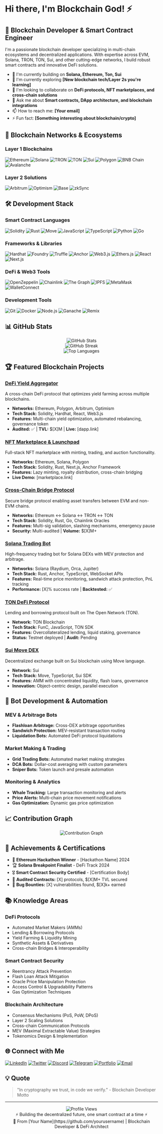 # Hi there, I'm Blockchain God! ⚡

## 🚀 Blockchain Developer & Smart Contract Engineer


I'm a passionate blockchain developer specializing in multi-chain ecosystems and decentralized applications. With expertise across EVM, Solana, TRON, TON, Sui, and other cutting-edge networks, I build robust smart contracts and innovative DeFi solutions.

- 🔗 I'm currently building on **Solana, Ethereum, Ton, Sui**
- 🌱 I'm currently exploring **[New blockchain tech/Layer 2s you're learning]**
- 👯 I'm looking to collaborate on **DeFi protocols, NFT marketplaces, and cross-chain solutions**
- 💬 Ask me about **Smart contracts, DApp architecture, and blockchain integrations**
- 📫 How to reach me: **[Your email]**
- ⚡ Fun fact: **[Something interesting about blockchain/crypto]**

## 🔗 Blockchain Networks & Ecosystems

### Layer 1 Blockchains
![Ethereum](https://img.shields.io/badge/-Ethereum-3C3C3D?style=flat&logo=ethereum&logoColor=white)
![Solana](https://img.shields.io/badge/-Solana-9945FF?style=flat&logo=solana&logoColor=white)
![TRON](https://img.shields.io/badge/-TRON-FF060A?style=flat&logo=tron&logoColor=white)
![TON](https://img.shields.io/badge/-TON-0088CC?style=flat&logo=telegram&logoColor=white)
![Sui](https://img.shields.io/badge/-Sui-4CA2FF?style=flat&logoColor=white)
![Polygon](https://img.shields.io/badge/-Polygon-8247E5?style=flat&logo=polygon&logoColor=white)
![BNB Chain](https://img.shields.io/badge/-BNB_Chain-F3BA2F?style=flat&logo=binance&logoColor=black)
![Avalanche](https://img.shields.io/badge/-Avalanche-E84142?style=flat&logo=avalanche&logoColor=white)

### Layer 2 Solutions
![Arbitrum](https://img.shields.io/badge/-Arbitrum-28A0F0?style=flat&logoColor=white)
![Optimism](https://img.shields.io/badge/-Optimism-FF0420?style=flat&logoColor=white)
![Base](https://img.shields.io/badge/-Base-0052FF?style=flat&logoColor=white)
![zkSync](https://img.shields.io/badge/-zkSync-1E69FF?style=flat&logoColor=white)

## 🛠️ Development Stack

### Smart Contract Languages
![Solidity](https://img.shields.io/badge/-Solidity-363636?style=flat&logo=solidity&logoColor=white)
![Rust](https://img.shields.io/badge/-Rust-000000?style=flat&logo=rust&logoColor=white)
![Move](https://img.shields.io/badge/-Move-4CA2FF?style=flat&logoColor=white)
![JavaScript](https://img.shields.io/badge/-JavaScript-F7DF1E?style=flat&logo=javascript&logoColor=black)
![TypeScript](https://img.shields.io/badge/-TypeScript-3178C6?style=flat&logo=typescript&logoColor=white)
![Python](https://img.shields.io/badge/-Python-3776AB?style=flat&logo=python&logoColor=white)
![Go](https://img.shields.io/badge/-Go-00ADD8?style=flat&logo=go&logoColor=white)

### Frameworks & Libraries
![Hardhat](https://img.shields.io/badge/-Hardhat-FFF100?style=flat&logoColor=black)
![Foundry](https://img.shields.io/badge/-Foundry-000000?style=flat&logoColor=white)
![Truffle](https://img.shields.io/badge/-Truffle-5E464D?style=flat&logoColor=white)
![Anchor](https://img.shields.io/badge/-Anchor-9945FF?style=flat&logoColor=white)
![Web3.js](https://img.shields.io/badge/-Web3.js-F16822?style=flat&logo=web3.js&logoColor=white)
![Ethers.js](https://img.shields.io/badge/-Ethers.js-3C3C3D?style=flat&logoColor=white)
![React](https://img.shields.io/badge/-React-61DAFB?style=flat&logo=react&logoColor=black)
![Next.js](https://img.shields.io/badge/-Next.js-000000?style=flat&logo=next.js&logoColor=white)

### DeFi & Web3 Tools
![OpenZeppelin](https://img.shields.io/badge/-OpenZeppelin-4E5EE4?style=flat&logoColor=white)
![Chainlink](https://img.shields.io/badge/-Chainlink-375BD2?style=flat&logo=chainlink&logoColor=white)
![The Graph](https://img.shields.io/badge/-The_Graph-6B73FF?style=flat&logoColor=white)
![IPFS](https://img.shields.io/badge/-IPFS-65C2CB?style=flat&logo=ipfs&logoColor=white)
![MetaMask](https://img.shields.io/badge/-MetaMask-F6851B?style=flat&logo=metamask&logoColor=white)
![WalletConnect](https://img.shields.io/badge/-WalletConnect-3B99FC?style=flat&logo=walletconnect&logoColor=white)

### Development Tools
![Git](https://img.shields.io/badge/-Git-F05032?style=flat&logo=git&logoColor=white)
![Docker](https://img.shields.io/badge/-Docker-2496ED?style=flat&logo=docker&logoColor=white)
![Node.js](https://img.shields.io/badge/-Node.js-339933?style=flat&logo=node.js&logoColor=white)
![Ganache](https://img.shields.io/badge/-Ganache-E4A663?style=flat&logoColor=white)
![Remix](https://img.shields.io/badge/-Remix-000000?style=flat&logoColor=white)

## 📊 GitHub Stats

<div align="center">
  <img src="https://github-readme-stats.vercel.app/api?username=bl0ckchaindev&show_icons=true&theme=tokyonight&hide_border=true&count_private=true" alt="GitHub Stats" />
</div>

<div align="center">
  <img src="https://github-readme-streak-stats.herokuapp.com/?user=bl0ckchaindev&theme=tokyonight&hide_border=true" alt="GitHub Streak" />
</div>

<div align="center">
  <img src="https://github-readme-stats.vercel.app/api/top-langs/?username=bl0ckchaindev&layout=compact&theme=tokyonight&hide_border=true" alt="Top Languages" />
</div>

## 🏆 Featured Blockchain Projects

### [DeFi Yield Aggregator](https://github.com/yourusername/defi-yield-aggregator)
A cross-chain DeFi protocol that optimizes yield farming across multiple blockchains.
- **Networks:** Ethereum, Polygon, Arbitrum, Optimism
- **Tech Stack:** Solidity, Hardhat, React, Web3.js
- **Features:** Multi-chain yield optimization, automated rebalancing, governance token
- **Audited:** ✅ | **TVL:** $[X]M | **Live:** [dapp.link]

### [NFT Marketplace & Launchpad](https://github.com/yourusername/nft-marketplace)
Full-stack NFT marketplace with minting, trading, and auction functionality.
- **Networks:** Ethereum, Solana, Polygon
- **Tech Stack:** Solidity, Rust, Next.js, Anchor Framework
- **Features:** Lazy minting, royalty distribution, cross-chain bridging
- **Live Demo:** [marketplace.link]

### [Cross-Chain Bridge Protocol](https://github.com/yourusername/cross-chain-bridge)
Secure bridge protocol enabling asset transfers between EVM and non-EVM chains.
- **Networks:** Ethereum ↔ Solana ↔ TRON ↔ TON
- **Tech Stack:** Solidity, Rust, Go, Chainlink Oracles
- **Features:** Multi-sig validation, slashing mechanisms, emergency pause
- **Security:** Multi-audited | **Volume:** $[X]M+

### [Solana Trading Bot](https://github.com/yourusername/solana-trading-bot)
High-frequency trading bot for Solana DEXs with MEV protection and arbitrage.
- **Networks:** Solana (Raydium, Orca, Jupiter)
- **Tech Stack:** Rust, Anchor, TypeScript, WebSocket APIs
- **Features:** Real-time price monitoring, sandwich attack protection, PnL tracking
- **Performance:** [X]% success rate | **Backtested:** ✅

### [TON DeFi Protocol](https://github.com/yourusername/ton-defi-protocol)
Lending and borrowing protocol built on The Open Network (TON).
- **Network:** TON Blockchain
- **Tech Stack:** FunC, JavaScript, TON SDK
- **Features:** Overcollateralized lending, liquid staking, governance
- **Status:** Testnet deployed | **Audit:** Pending

### [Sui Move DEX](https://github.com/yourusername/sui-move-dex)
Decentralized exchange built on Sui blockchain using Move language.
- **Network:** Sui
- **Tech Stack:** Move, TypeScript, Sui SDK
- **Features:** AMM with concentrated liquidity, flash loans, governance
- **Innovation:** Object-centric design, parallel execution

## 🤖 Bot Development & Automation

### MEV & Arbitrage Bots
- **Flashloan Arbitrage:** Cross-DEX arbitrage opportunities
- **Sandwich Protection:** MEV-resistant transaction routing
- **Liquidation Bots:** Automated DeFi protocol liquidations

### Market Making & Trading
- **Grid Trading Bots:** Automated market making strategies
- **DCA Bots:** Dollar-cost averaging with custom parameters
- **Sniper Bots:** Token launch and presale automation

### Monitoring & Analytics
- **Whale Tracking:** Large transaction monitoring and alerts
- **Price Alerts:** Multi-chain price movement notifications
- **Gas Optimization:** Dynamic gas price optimization

## 📈 Contribution Graph

<div align="center">
  <img src="https://github-readme-activity-graph.vercel.app/graph?username=bl0ckchaindev&theme=tokyo-night&hide_border=true" alt="Contribution Graph" />
</div>

## 🏅 Achievements & Certifications

- 🥇 **Ethereum Hackathon Winner** - [Hackathon Name] 2024
- 🏆 **Solana Breakpoint Finalist** - DeFi Track 2024
- 🎖️ **Smart Contract Security Certified** - [Certification Body]
- 📜 **Audited Contracts:** [X] protocols, $[X]M+ TVL secured
- 🌟 **Bug Bounties:** [X] vulnerabilities found, $[X]k+ earned

## 📚 Knowledge Areas

### DeFi Protocols
- Automated Market Makers (AMMs)
- Lending & Borrowing Protocols
- Yield Farming & Liquidity Mining
- Synthetic Assets & Derivatives
- Cross-chain Bridges & Interoperability

### Smart Contract Security
- Reentrancy Attack Prevention
- Flash Loan Attack Mitigation
- Oracle Price Manipulation Protection
- Access Control & Upgradability Patterns
- Gas Optimization Techniques

### Blockchain Architecture
- Consensus Mechanisms (PoS, PoW, DPoS)
- Layer 2 Scaling Solutions
- Cross-chain Communication Protocols
- MEV (Maximal Extractable Value) Strategies
- Tokenomics Design & Implementation

## 🌐 Connect with Me

[![LinkedIn](https://img.shields.io/badge/-LinkedIn-0A66C2?style=for-the-badge&logo=linkedin&logoColor=white)](https://linkedin.com/in/yourprofile)
[![Twitter](https://img.shields.io/badge/-Twitter-1DA1F2?style=for-the-badge&logo=twitter&logoColor=white)](https://twitter.com/yourhandle)
[![Discord](https://img.shields.io/badge/-Discord-5865F2?style=for-the-badge&logo=discord&logoColor=white)](https://discord.gg/yourserver)
[![Telegram](https://img.shields.io/badge/-Telegram-26A5E4?style=for-the-badge&logo=telegram&logoColor=white)](https://t.me/ryptodevc)
[![Portfolio](https://img.shields.io/badge/-Portfolio-000000?style=for-the-badge&logo=vercel&logoColor=white)](https://yourportfolio.com)
[![Email](https://img.shields.io/badge/-Email-EA4335?style=for-the-badge&logo=gmail&logoColor=white)](mailto:your.email@example.com)

## 💡 Quote

> "In cryptography we trust, in code we verify." - Blockchain Developer Motto

---

<div align="center">
  <img src="https://komarev.com/ghpvc/?username=bl0ckchaindev&color=blue&style=flat-square&label=Profile+Views" alt="Profile Views" />
</div>

<div align="center">
  ⚡ Building the decentralized future, one smart contract at a time ⚡
</div>

<div align="center">
  🔗 From [Your Name](https://github.com/yourusername) | Blockchain Developer & DeFi Architect
</div>
